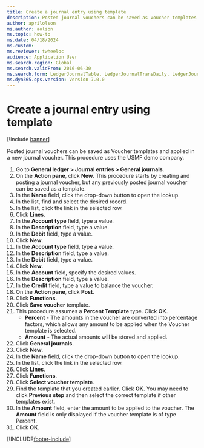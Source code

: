 ```yaml
--- 
title: Create a journal entry using template
description: Posted journal vouchers can be saved as Voucher templates and applied in a new journal voucher, including a step-by-step process.
author: aprilolson
ms.author: aolson
ms.topic: how-to
ms.date: 04/18/2024
ms.custom:
ms.reviewer: twheeloc   
audience: Application User  
ms.search.region: Global
ms.search.validFrom: 2016-06-30
ms.search.form: LedgerJournalTable, LedgerJournalTransDaily, LedgerJournalTransVoucherTemplate
ms.dyn365.ops.version: Version 7.0.0 
---
```


# Create a journal entry using template

[!include [banner](../../includes/banner.md)]

Posted journal vouchers can be saved as Voucher templates and applied in a new journal voucher. This procedure uses the USMF demo company.

1. Go to **General ledger > Journal entries > General journals**.
2. On the **Action pane**, click **New**. This procedure starts by creating and posting a journal voucher, but any previously posted journal voucher can be saved as a template.  
3. In the **Name** field, click the drop-down button to open the lookup.
4. In the list, find and select the desired record.
5. In the list, click the link in the selected row.
6. Click **Lines**.
7. In the **Account type** field, type a value.
8. In the **Description** field, type a value.
9. In the **Debit** field, type a value.
10. Click **New**.
11. In the **Account type** field, type a value.
12. In the **Description** field, type a value.
13. In the **Debit** field, type a value.
14. Click **New**.
14. In the **Account** field, specify the desired values.
15. In the **Description** field, type a value.
16. In the **Credit** field, type a value to balance the voucher.
17. On the **Action pane**, click **Post**.
18. Click **Functions**.
19. Click **Save voucher** template.
20. This procedure assumes a **Percent Template** type. Click **OK**.
    - **Percent** - The amounts in the voucher are converted into percentage factors, which allows any amount to be applied when the Voucher template is selected.
    - **Amount** - The actual amounts will be stored and applied.  
21. Click **General journals**.
22. Click **New**.
23. In the **Name** field, click the drop-down button to open the lookup.
24. In the list, click the link in the selected row.
25. Click **Lines**.
26. Click **Functions**.
27. Click **Select voucher template**.
28. Find the template that you created earlier. Click **OK**. You may need to click **Previous step** and then select the correct template if other templates exist.  
29. In the **Amount** field, enter the amount to be applied to the voucher. The **Amount** field is only displayed if the voucher template is of type Percent.  
30. Click **OK**.



[!INCLUDE[footer-include](../../../includes/footer-banner.md)]
